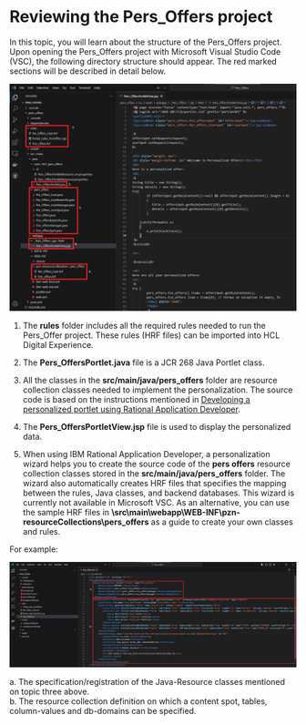 # Reviewing the Pers_Offers project

In this topic, you will learn about the structure of the Pers_Offers project. Upon opening the Pers_Offers project with Microsoft Visual Studio Code (VSC), the following directory structure should appear. The red marked sections will be described in detail below.

![Pers_Offers MVC project overview](./images/Pers_offers_project_overview.png)  

1. The **rules** folder includes all the required rules needed to run the Pers_Offer project. These rules (HRF files) can be imported into HCL Digital Experience.  

2. The **Pers_OffersPortlet.java** file is a JCR 268 Java Portlet class.

3. All the classes in the **src/main/java/pers_offers** folder are resource collection classes needed to implement the personalization. The source code is based on the instructions mentioned in [Developing a personalized portlet using Rational Application Developer](../RAD/index.md).

4. The **Pers_OffersPortletView.jsp** file is used to display the personalized data.

5. When using IBM Rational Application Developer, a personalization wizard helps you to create the source code of the **pers offers** resource collection classes stored in the **src/main/java/pers_offers** folder. The wizard also automatically creates HRF files that specifies the mapping between the rules, Java classes, and backend databases. This wizard is currently not available in Microsoft VSC. As an alternative, you can use the sample HRF files in **\src\main\webapp\WEB-INF\pzn-resourceCollections\pers_offers** as a guide to create your own classes and rules.

For example:

![HRF File descriptions](./images/hrf_file_descriptions.png)  

a. The specification/registration of the Java-Resource classes mentioned on topic three above.  
b. The resource collection definition on which a content spot, tables, column-values and db-domains can be specified.  
